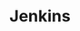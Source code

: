 ---
pid: RS273
title: Jenkins
location_transcription: Rittenhouse
zipcode: '19103'
outside_phl: 
neighborhood: Rittenhouse Square,Avenue of The Arts,Logan Square,Fitler Square
age: '28'
age_range: 20-29
instagram: 
image_file_name: RS_273.jpg
proposal_transcription: A pug with a Villanova jersey
topic: Animals
topic_summary: '0'
type: Other No Form
keywords_other: 
credit: Don Miller
image_labels: 
twitter: 
facebook: 
permalink: "/monuments/rs273/"
layout: item-page
---